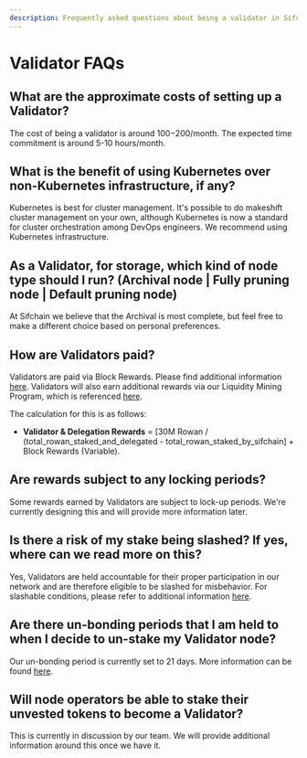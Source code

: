 ```yaml
---
description: Frequently asked questions about being a validator in Sifchain
---
```


# Validator FAQs

## What are the approximate costs of setting up a Validator?

The cost of being a validator is around $100-$200/month. The expected time commitment is around 5-10  hours/month. 

## What is the benefit of using Kubernetes over non-Kubernetes infrastructure, if any?

Kubernetes is best for cluster management. It's possible to do makeshift cluster management on your own, although Kubernetes is now a standard for cluster orchestration among DevOps engineers. We recommend using Kubernetes infrastructure.

## As a Validator, for storage, which kind of node type should I run? \(Archival node \| Fully pruning node \| Default pruning node\)

At Sifchain we believe that the Archival is most complete, but feel free to make a different choice based on personal preferences.

## How are Validators paid?

Validators are paid via Block Rewards. Please find additional information [here](https://docs.sifchain.finance/roles/validators#block-rewards). Validators will also earn additional rewards via our Liquidity Mining Program, which is referenced [here](https://docs.sifchain.finance/roles/validators#liquidity-mining-rewards).

The calculation for this is as follows:

* **Validator & Delegation Rewards** = \[30M Rowan / \(total\_rowan\_staked\_and\_delegated - total\_rowan\_staked\_by\_sifchain\] + Block Rewards \(Variable\).

## Are rewards subject to any locking periods?

Some rewards earned by Validators are subject to lock-up periods. We're currently designing this and will provide more information later.

## Is there a risk of my stake being slashed? If yes, where can we read more on this?

Yes, Validators are held accountable for their proper participation in our network and are therefore eligible to be slashed for misbehavior. For slashable conditions, please refer to additional information [here](https://docs.sifchain.finance/roles/validators#slashing).

## Are there un-bonding periods that I am held to when I decide to un-stake my Validator node?

Our un-bonding period is currently set to 21 days. More information can be found [here](https://docs.sifchain.finance/roles/validators#unbonding). 

## Will node operators be able to stake their unvested tokens to become a Validator?

This is currently in discussion by our team. We will provide additional information around this once we have it.

